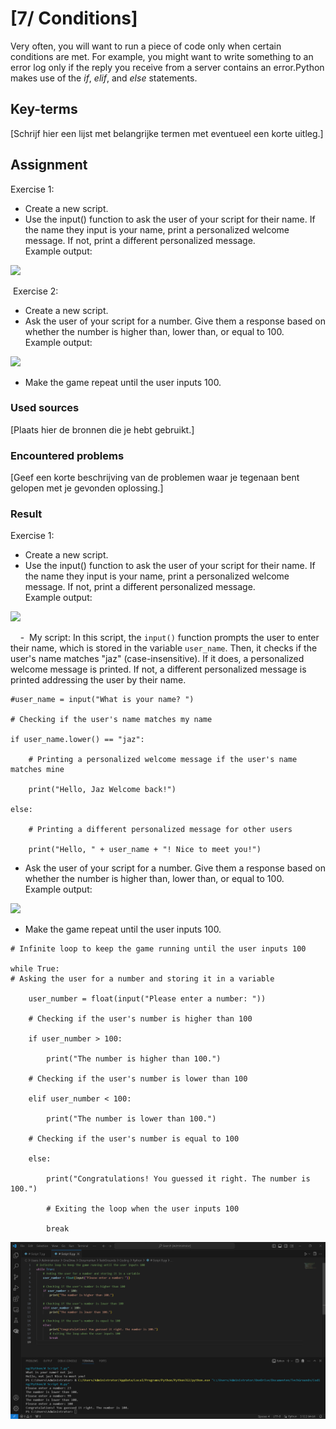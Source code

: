 # [7/ Conditions]

Very often, you will want to run a piece of code only when certain conditions are met. For example, you might want to write something to an error log only if the reply you receive from a server contains an error.Python makes use of the *if*, *elif*, and *else* statements.

## Key-terms

[Schrijf hier een lijst met belangrijke termen met eventueel een korte uitleg.]

## Assignment

Exercise 1:

- Create a new script.
- Use the input() function to ask the user of your script for their name. If the name they input is your name, print a personalized welcome message. If not, print a different personalized message.  
  Example output:

![](https://lwfiles.mycourse.app/642fed69f84f1f76d03f116a-public/ebook/848ba7dad91c7336954f2562cbef558d/image4.png)

 Exercise 2:

- Create a new script.
- Ask the user of your script for a number. Give them a response based on whether the number is higher than, lower than, or equal to 100.  
  Example output:

![](https://lwfiles.mycourse.app/642fed69f84f1f76d03f116a-public/ebook/848ba7dad91c7336954f2562cbef558d/image3.png)

- Make the game repeat until the user inputs 100.

### Used sources

[Plaats hier de bronnen die je hebt gebruikt.]

### Encountered problems

[Geef een korte beschrijving van de problemen waar je tegenaan bent gelopen met je gevonden oplossing.]

### Result

Exercise 1:

- Create a new script.
- Use the input() function to ask the user of your script for their name. If the name they input is your name, print a personalized welcome message. If not, print a different personalized message.  
  Example output:

![](https://lwfiles.mycourse.app/642fed69f84f1f76d03f116a-public/ebook/848ba7dad91c7336954f2562cbef558d/image4.png)

      -  My script: In this script, the `input()` function prompts the user to enter their name, which is stored in the variable `user_name`. Then, it checks if the user's name matches "jaz" (case-insensitive). If it does, a personalized welcome message is printed. If not, a different personalized message is printed addressing the user by their name.

```
#user_name = input("What is your name? ")

# Checking if the user's name matches my name

if user_name.lower() == "jaz":

    # Printing a personalized welcome message if the user's name matches mine

    print("Hello, Jaz Welcome back!")

else:

    # Printing a different personalized message for other users

    print("Hello, " + user_name + "! Nice to meet you!")
```

- Ask the user of your script for a number. Give them a response based on whether the number is higher than, lower than, or equal to 100.  
  Example output:

![](https://lwfiles.mycourse.app/642fed69f84f1f76d03f116a-public/ebook/848ba7dad91c7336954f2562cbef558d/image3.png)

- Make the game repeat until the user inputs 100. 

```
# Infinite loop to keep the game running until the user inputs 100

while True:
# Asking the user for a number and storing it in a variable

    user_number = float(input("Please enter a number: "))

    # Checking if the user's number is higher than 100

    if user_number > 100:

        print("The number is higher than 100.")

    # Checking if the user's number is lower than 100

    elif user_number < 100:

        print("The number is lower than 100.")

    # Checking if the user's number is equal to 100

    else:

        print("Congratulations! You guessed it right. The number is 100.")

        # Exiting the loop when the user inputs 100

        break
```

 ![number100.png](number100.png)